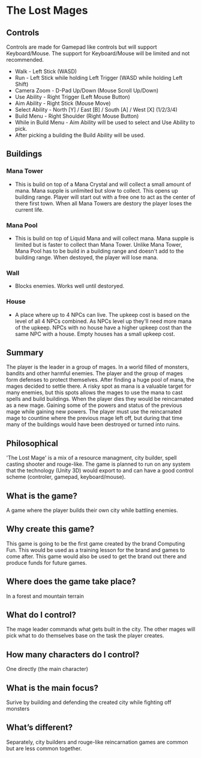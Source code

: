 # The Lost Mages

## Controls
Controls are made for Gamepad like controls but will support Keyboard/Mouse.
The support for Keyboard/Mouse will be limited and not recommended.
- Walk - Left Stick (WASD)
- Run - Left Stick while holding Left Trigger (WASD while holding Left Shift)
- Camera Zoom - D-Pad Up/Down (Mouse Scroll Up/Down)
- Use Ability - Right Trigger (Left Mouse Button)
- Aim Ability - Right Stick (Mouse Move)
- Select Ability - North [Y] / East [B] / South [A] / West [X] (1/2/3/4)
- Build Menu - Right Shoulder (Right Mouse Button)
- While in Build Menu - Aim Ability will be used to select and Use Ability to pick.
- After picking a building the Build Ability will be used.

## Buildings

### Mana Tower
- This is build on top of a Mana Crystal and will collect a small amount of mana. Mana supple is unlimited but slow to collect. This opens up building range. Player will start out with a free one to act as the center of there first town. When all Mana Towers are destory the player loses the current life.

### Mana Pool
- This is build on top of Liquid Mana and will collect mana. Mana supple is limited but is faster to collect than Mana Tower. Unlike Mana Tower, Mana Pool has to be build in a building range and doesn't add to the building range. When destoyed, the player will lose mana.

### Wall
- Blocks enemies. Works well until destoryed.

### House
- A place where up to 4 NPCs can live. The upkeep cost is based on the level of all 4 NPCs combined. As NPCs level up they'll need more mana of the upkeep. NPCs with no house have a higher upkeep cost than the same NPC with a house. Empty houses has a small upkeep cost.

## Summary
The player is the leader in a group of mages. In a world filled of monsters, bandits and other harmful enemies. The player and the group of mages form defenses to protect themselves. After finding a huge pool of mana, the mages decided to settle there. A risky spot as mana is a valuable target for many enemies, but this spots allows the mages to use the mana to cast spells and build buildings. When the player dies they would be reincarnated as a new mage. Gaining some of the powers and status of the previous mage while gaining new powers. The player must use the reincarnated mage to countine where the previous mage left off, but during that time many of the buildings would have been destroyed or turned into ruins.

## Philosophical
'The Lost Mage' is a mix of a resource managment, city builder, spell casting shooter and rouge-like. The game is planned to run on any system that the technology (Unity 3D) would export to and can have a good control scheme (controler, gamepad, keyboard/mouse).

## What is the game?
A game where the player builds their own city while battling enemies.

## Why create this game?
This game is going to be the first game created by the brand Computing Fun. This would be used as a training lesson for the brand and games to come after. This game would also be used to get the brand out there and produce funds for future games.

## Where does the game take place?
In a forest and mountain terrain

## What do I control?
The mage leader commands what gets built in the city. The other mages will pick what to do themselves base on the task the player creates.

## How many characters do I control?
One directly (the main character)

## What is the main focus?
Surive by building and defending the created city while fighting off monsters 

## What’s different?
Separately, city builders and rouge-like reincarnation games are common but are less common together.
